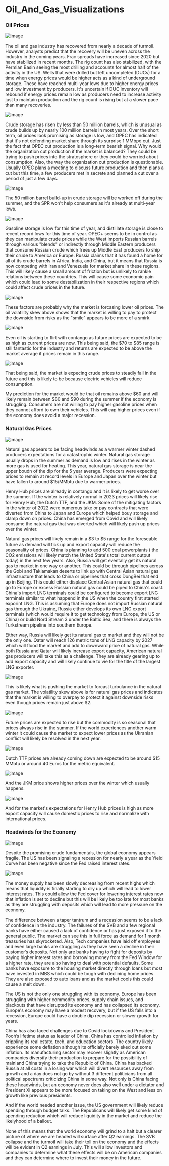 # Oil_And_Gas_Visualizations

### Oil Prices

![image](https://user-images.githubusercontent.com/66137235/233898143-a313e99c-30b3-42bb-b897-614d06a27a87.png)


The oil and gas industry has recovered from nearly a decade of turmoil. However, analysts predict that the recovery will be uneven across the industry in the coming years. Frac spreads have increased since 2020 but have stabilized in recent months. The rig count has also stabilized, with the Permian Basin seeing the most drilling and accounts for almost half of the activity in the US. Wells that were drilled but left uncompleted (DUCs) for a time when energy prices would be higher acts as a kind of underground storage. These have reached multi-year lows due to higher energy prices and low investment by producers. It's uncertain if DUC inventory will rebound if energy prices remain low as producers need to increase activity just to maintain production and the rig count is rising but at a slower pace than many recoveries. 

![image](https://user-images.githubusercontent.com/66137235/233898266-10d4a504-3bc3-41c7-92c2-906fc5c791b9.png)


Crude storage has risen by less than 50 million barrels, which is unusual as crude builds up by nearly 100 million barrels in most years. Over the short term, oil prices look promising as storage is low, and OPEC has indicated that it's not defending market share through its surprise 1 MMbpd cut. Just the fact that OPEC cut production is a long-term bearish signal. Why would the organization cut production if the market is balanced? They could be trying to push prices into the stratosphere or they could be worried about consumption. Also, the way the organization cut production is questionable. Usually OPEC plans a meeting to discuss future production and then plans a cut but this time, a few producers met in secrete and planned a cut over a period of just a few days. 

![image](https://user-images.githubusercontent.com/66137235/233898368-07bb9afc-28db-4005-ba95-70e6222b9b90.png)

The 50 million barrel build-up in crude storage will be worked off during the summer, and the SPR won't help consumers as it's already at multi-year lows. 

![image](https://user-images.githubusercontent.com/66137235/233898486-876d693d-3812-407a-88a2-1c72149916b2.png)

Gasoline storage is low for this time of year, and distillate storage is close to recent record lows for this time of year.
OPEC+ seems to be in control as they can manipulate crude prices while the West imports Russian barrels through various "blends" or indirectly through Middle Eastern producers that consume Russian crude which frees up Middle East producers to ship their crude to America or Europe.
Russia claims that it has found a home for all of its crude barrels in Africa, India, and China, but it means that Russia is now competing with Iran and Venezuela for market share in these regions. This will likely cause a small amount of friction but is unlikely to rankle relations between these countries. This will cause some economic pain which could lead to some destabilization in their respective regions which could affect crude prices in the future.


![image](https://user-images.githubusercontent.com/66137235/233895205-091eb544-ecb1-48c5-abaa-98cc0a4c03fb.png)

These factors are probably why the market is forcasing lower oil prices. The oil volatility skew above shows that the market is willing to pay to protect the downside from risks as the "smile" appears to be more of a smirk.

![image](https://user-images.githubusercontent.com/66137235/233895273-caa31ea0-20b8-46d4-9369-75901cbf6e35.png)

Even oil is starting to flirt with contango as future prices are expected to be as high as current prices are now. This being said, the $70 to $85 range is still fantastic for the industry and returns are expected to be above the market average if prices remain in this range.

![image](https://user-images.githubusercontent.com/66137235/233895472-327be1aa-138e-488a-9cd4-e56aa5f55110.png)

That being said, the market is expecing crude prices to steadly fall in the future and this is likely to be because electric vehicles will reduce consumption.

My prediction for the market would be that oil remains above $60 and will likely remain between $80 and $90 during the summer if the economy is struggling. Consumers are not willing to pay higher gasoline prices when they cannot afford to own their vehicles. This will cap higher prices even if the economy does avoid a major recession.


### Natural Gas Prices

![image](https://user-images.githubusercontent.com/66137235/233897107-ce6cb073-cb9f-49cc-9567-d25c1492e18a.png)

Natural gas appears to be facing headwinds as a warmer winter dashed producers expectations for a catastrophic winter. Natural gas storage usually drops in the summer as demand is low and rises in the winter as more gas is used for heating. This year, natural gas storage is near the upper boudn of the dip for the 5 year average. Producers were expecting prices to remain at record levels in Europe and Japan over the winter but have fallen to around $15/MMbtu due to warmer prices. 

Henry Hub prices are already in contango and it is likely to get worse over the summer. If the winter is relatively normal in 2023 prices will likely rise for Henry Hub, the Dutch TTF, and the JKM. Some of the mitigating factors in the winter of 2022 were numerous take or pay contracts that were diverted from China to Japan and Europe which helped bouy storage and clamp down on prices. China has emerged from Covid and will likely consume the natural gas that was diverted which will likely push up prices over the winter.

Natural gas prices will likely remain in a $3 to $5 range for the foreseable future as demand will tick up and export capacity will reduce the seasonality of prices. China is planning to add 500 coal powerplants ( the CO2 emissions will likely match the United State's total current output today) in the next few years. Also, Russia will get eventally get its natural gas to market in one way or another. This could be through pipelines across the Gobi and Taklamakan deserts to link up with Central Asian natural gas infrastructure that leads to China or pipelines that cross DongBei that end up in Beijing. This could either displace Central Asian natural gas that could go to Europe or excess Russian natural gas could be piped to China's coast. China's import LNG terminals could be configured to become export LNG terminals similar to what happend in the US when the country first started exporint LNG. This is assuming that Europe does not import Russian natural gas through the Ukraine, Russia either develops its own LNG export terminals (which would require it to get technology from Europe, the US or China) or build Nord Stream 3 under the Baltic Sea, and there is always the Turkstream pipeline into southern Europe. 

Either way, Russia will likely get its natural gas to market and they will not be the only one. Qatar will reach 126 metric tons of LNG capacity by 2027 which will flood the market and add to downward price of natural gas. While both Russia and Qatar will likely increase export capacity, American natural gas producers will take this as a challenge. They are already gearing up to add export capacity and will likely continue to vie for the title of the largest LNG exporter. 

![image](https://user-images.githubusercontent.com/66137235/233895601-d385e0f7-49d3-4571-b7e4-d589f2bb5b42.png)

This is likely what is pushing the market to forcast turbulance in the natural gas market. The volatility skew above is for natural gas prices and indicates that the market is willing to overpay to protect it against downside risks even though prices remain just above $2.

![image](https://user-images.githubusercontent.com/66137235/233895748-f6522f6f-a743-45ea-931c-77cc7f54f26c.png)

Future prices are expected to rise but the commodity is so seasonal that prices always rise in the summer. If the world experiences another warm winter it could cause the market to expect lower prices as the Ukranian conflict will likely be resolved in the next year.


![image](https://user-images.githubusercontent.com/66137235/233895839-84729075-317f-46a3-a544-fed3b181a95e.png)

Dutch TTF prices are already coming down are expected to be around $15 MMbtu or around 40 Euros for the metric equivalent.


![image](https://user-images.githubusercontent.com/66137235/233895973-d1efdffa-4f0e-4014-b114-c2c5893d4433.png)

And the JKM price shows higher prices over the winter which usually happens.

![image](https://user-images.githubusercontent.com/66137235/233896071-fbabaca7-4dfc-4544-bf41-011c0f12a328.png)

And for the market's expectations for Henry Hub prices is high as more export capacity will cause domestic prices to rise and normalize with international prices.




### Headwinds for the Economy

![image](https://user-images.githubusercontent.com/66137235/233899624-8e286174-d62f-4ed1-9d1e-738b28bf0e08.png)

Despite the promising crude fundamentals, the global economy appears fragile. The US has been signaling a recession for nearly a year as the Yield Curve has been negative since the Fed raised interest rates. 

![image](https://user-images.githubusercontent.com/66137235/233899679-dba7aefe-1fcb-4b11-8a7c-10213937660f.png)


The money supply has been slowly decreasing from recent highs which means that liquidity is finally starting to dry up which will lead to lower interest rates. This could allow the Fed cover for lowering interest rates now that inflation is set to decline but this will be likely be too late for most banks as they are struggling with deposits which will lead to more pressure on the economy.

The difference between a taper tantrum and a recession seems to be a lack of confidence in the industry. The failures of the SVB and a few regional banks have either caused a lack of confidence or has just exposed it to the general public. The market can see this in full force as demand for 1 month treasuries has skyrocketed. Also, Tech companies have laid off employees and even large banks are struggling as they have seen a decline in their customer’s deposits. Not only are banks having to fight for deposits by paying higher interest rates and borrowing money from the Fed Window for a higher rate, they are also having to deal with potential defaults. Some banks have exposure to the housing market directly through loans but most have invested in MBS which could be tough with declining home prices. They are also exposed to auto loans and as the market cools this could cause a melt down.

The US is not the only one struggling with its economy. Europe has been struggling with higher commodity prices, supply chain issues, and blackouts that have disrupted its economy and has collapsed its economy. Europe's economy may have a modest recovery, but if the US falls into a recession, Europe could have a double dip recession or slower growth for years. 

China has also faced challenges due to Covid lockdowns and President Pooh’s lifetime status as leader of China. China has controlled inflation by crippling its real estate, tech, and education sectors. The country likely experience some deflation although its officially barely eked out some inflation. Its manufacturing sector may recover slightly as American companies diversify their production to prepare for the possibility of mainland China trying to take the Republic of China. China has backed Russia at all costs in a losing war which will divert resources away from growth and a day does not go by without 3 different politicians from all political spectrums criticizing China in some way. Not only is China facing these headwinds, but an economy never does also well under a dictator and President Xi appears to be more focused on taking on the West and less on growth like previous presidents. 

And if the world needed another issue, the US government will likely reduce spending through budget talks. The Republicans will likely get some kind of spending reduction which will reduce liquidity in the market and reduce the likelyhood of a bailout.

None of this means that the world economy will grind to a halt but a clearer picture of where we are headed will surface after Q2 earnings. The SVB collapse and the turmoil will take their toll on the economy and the effects will be evident in Q2 earnings in July. This will allow investors and companies to determine what these effects will be on American companies and they can determine where to invest their money in the future.





